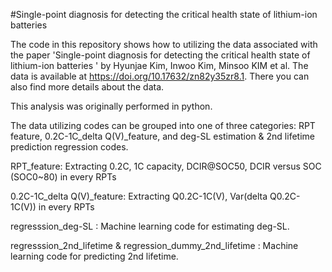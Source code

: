#Single-point diagnosis for detecting the critical health state of lithium-ion batteries 

The code in this repository shows how to utilizing the data associated with the paper 'Single-point diagnosis for detecting the critical health state of lithium-ion batteries ' by Hyunjae Kim, Inwoo Kim, Minsoo KIM et al. The data is available at https://doi.org/10.17632/zn82y35zr8.1. There you can also find more details about the data.

This analysis was originally performed in python.

The data utilizing codes can be grouped into one of three categories: RPT feature, 0.2C-1C_delta Q(V)_feature, and deg-SL estimation & 2nd lifetime prediction regression codes.

RPT_feature: Extracting 0.2C, 1C capacity, DCIR@SOC50, DCIR versus SOC (SOC0~80) in every RPTs

0.2C-1C_delta Q(V)_feature: Extracting  Q0.2C-1C(V), Var(delta Q0.2C-1C(V)) in every RPTs

regresssion_deg-SL  : Machine learning code for estimating deg-SL.

regresssion_2nd_lifetime & regression_dummy_2nd_lifetime :  Machine learning code for predicting 2nd lifetime.
